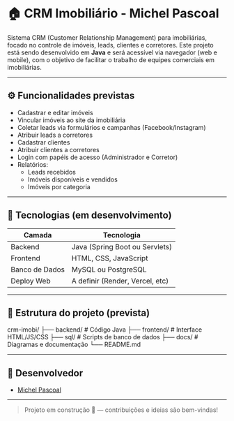 # 🏠 CRM Imobiliário - Michel Pascoal

Sistema CRM (Customer Relationship Management) para imobiliárias, focado no controle de imóveis, leads, clientes e corretores. Este projeto está sendo desenvolvido em **Java** e será acessível via navegador (web e mobile), com o objetivo de facilitar o trabalho de equipes comerciais em imobiliárias.

---

## ⚙️ Funcionalidades previstas

- Cadastrar e editar imóveis
- Vincular imóveis ao site da imobiliária
- Coletar leads via formulários e campanhas (Facebook/Instagram)
- Atribuir leads a corretores
- Cadastrar clientes
- Atribuir clientes a corretores
- Login com papéis de acesso (Administrador e Corretor)
- Relatórios:
  - Leads recebidos
  - Imóveis disponíveis e vendidos
  - Imóveis por categoria

---

## 🧱 Tecnologias (em desenvolvimento)

| Camada       | Tecnologia               |
|--------------|---------------------------|
| Backend      | Java (Spring Boot ou Servlets) |
| Frontend     | HTML, CSS, JavaScript     |
| Banco de Dados | MySQL ou PostgreSQL      |
| Deploy Web   | A definir (Render, Vercel, etc) |

---

## 📁 Estrutura do projeto (prevista)

crm-imobi/
├── backend/ # Código Java
├── frontend/ # Interface HTML/JS/CSS
├── sql/ # Scripts de banco de dados
├── docs/ # Diagramas e documentação
└── README.md

---

## 👤 Desenvolvedor

- [Michel Pascoal](https://github.com/michelpascoal)

---

> Projeto em construção 🚧 — contribuições e ideias são bem-vindas!
